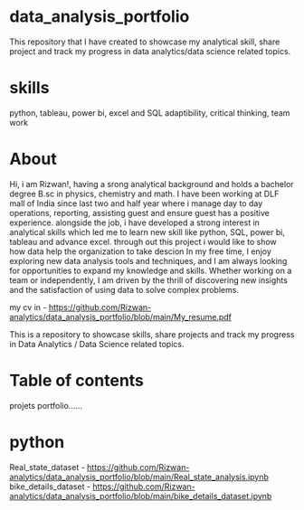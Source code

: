 # data_analysis_portfolio
This repository that I have created to showcase my analytical skill, share project and track my progress in data analytics/data science related topics.
# skills 
python, tableau, power bi, excel and SQL 
adaptibility, critical thinking, team work 
# About 
Hi, i am Rizwan!, having a srong analytical background and holds a bachelor degree B.sc in physics, chemistry and math.
I have been working at DLF mall of India since last two and half year where i manage day to day operations, reporting, 
assisting guest and ensure guest has a positive experience. alongside the job, i have developed a strong interest in analytical skills
which led me to learn new skill like python, SQL, power bi, tableau and advance excel.
through out this project i would like to show how data help the organization to take descion
In my free time, I enjoy exploring new data analysis tools and techniques, and I am always looking for opportunities to expand my knowledge and skills.
Whether working on a team or independently, I am driven by the thrill of discovering new insights and the satisfaction of using data to solve complex problems.

my cv in - https://github.com/Rizwan-analytics/data_analysis_portfolio/blob/main/My_resume.pdf

This is a repository to showcase skills, share projects and track my progress in Data Analytics / Data Science related topics.

# Table of contents 
projets portfolio......
# python 
Real_state_dataset - https://github.com/Rizwan-analytics/data_analysis_portfolio/blob/main/Real_state_analysis.ipynb
bike_details_dataset - https://github.com/Rizwan-analytics/data_analysis_portfolio/blob/main/bike_details_dataset.ipynb








